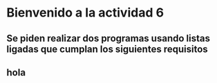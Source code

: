 # Bienvenido a la actividad 6

## Se piden realizar dos programas usando listas ligadas que cumplan los siguientes requisitos

## hola

